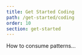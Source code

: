 ```yaml
---
title: Get Started Coding
path: /get-started/coding
order: 10
section: get-started
---
```


How to consume patterns...
